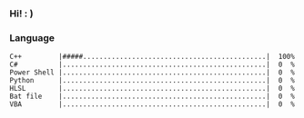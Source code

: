 ### Hi!   : )

### Language
<!--
# = 2%
. = 2%
            |..................................................|  0  %
-->
```
C++         |#####.............................................|  100%
C#          |..................................................|  0  %
Power Shell |..................................................|  0  %
Python      |..................................................|  0  %
HLSL        |..................................................|  0  %
Bat file    |..................................................|  0  %
VBA         |..................................................|  0  %
```
<script>
    document.addEventListener('keydown',
        event => {
      let keys = event.key;
               alert(`${keys}`+'が押されました');
        });
</script>
